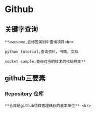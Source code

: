 # Github

## 关键字查询

    **awesome,去标签类别中查询项目<br>

    python tutorial,查询资料，书籍，文档

    socket sample,查询对应的技术的代码样本**


## github三要素

###  Repository 仓库

    **仓库是github项目管理储存的基本单位** <br>
